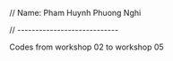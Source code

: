 // Name: Pham Huynh Phuong Nghi 

// ----------------------------

Codes from workshop 02 to workshop 05
